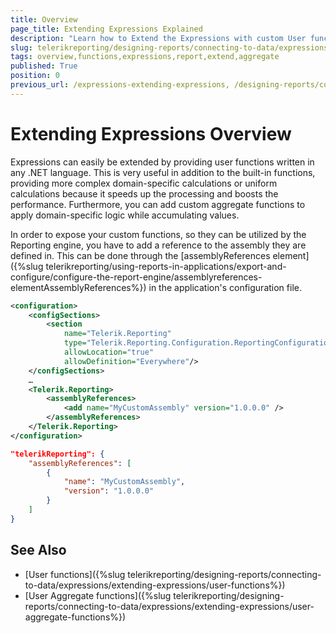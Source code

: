 ```yaml
---
title: Overview
page_title: Extending Expressions Explained
description: "Learn how to Extend the Expressions with custom User functions and User aggregate functions in Telerik Reporting."
slug: telerikreporting/designing-reports/connecting-to-data/expressions/extending-expressions/overview
tags: overview,functions,expressions,report,extend,aggregate
published: True
position: 0
previous_url: /expressions-extending-expressions, /designing-reports/connecting-to-data/expressions/extending-expressions/
---
```


# Extending Expressions Overview

Expressions can easily be extended by providing user functions written in any .NET language. This is very useful in addition to the built-in functions, providing more complex domain-specific calculations or uniform calculations because it speeds up the processing and boosts the performance. Furthermore, you can add custom aggregate functions to apply domain-specific logic while accumulating values.

In order to expose your custom functions, so they can be utilized by the Reporting engine, you have to add a reference to the assembly they are defined in. This can be done through the [assemblyReferences element]({%slug telerikreporting/using-reports-in-applications/export-and-configure/configure-the-report-engine/assemblyreferences-elementAssemblyReferences%}) in the application's configuration file.

````XML
<configuration>
	<configSections>
		<section
			name="Telerik.Reporting"
			type="Telerik.Reporting.Configuration.ReportingConfigurationSection, Telerik.Reporting"
			allowLocation="true"
			allowDefinition="Everywhere"/>
	</configSections>
	…
	<Telerik.Reporting>
		<assemblyReferences>
			<add name="MyCustomAssembly" version="1.0.0.0" />
		</assemblyReferences>
	</Telerik.Reporting>
</configuration>
````
````JSON
"telerikReporting": {
    "assemblyReferences": [
        {
            "name": "MyCustomAssembly",
            "version": "1.0.0.0"
        }
    ]
}
````

## See Also

* [User functions]({%slug telerikreporting/designing-reports/connecting-to-data/expressions/extending-expressions/user-functions%})
* [User Aggregate functions]({%slug telerikreporting/designing-reports/connecting-to-data/expressions/extending-expressions/user-aggregate-functions%})

